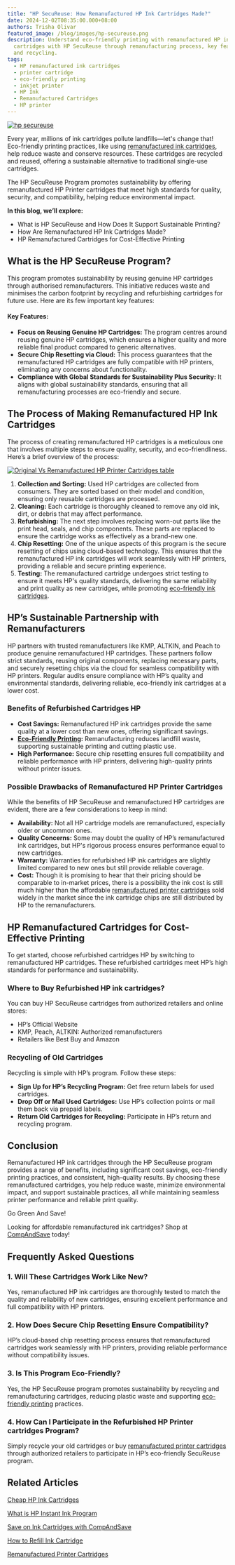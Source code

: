 ```yaml
---
title: "HP SecuReuse: How Remanufactured HP Ink Cartridges Made?"
date: 2024-12-02T08:35:00.000+08:00
authors: Trisha Olivar
featured_image: /blog/images/hp-secureuse.png
description: Understand eco-friendly printing with remanufactured HP ink
  cartridges with HP SecuReuse through remanufacturing process, key features,
  and recycling.
tags:
  - HP remanufactured ink cartridges
  - printer cartridge
  - eco-friendly printing
  - inkjet printer
  - HP Ink
  - Remanufactured Cartridges
  - HP printer
---
```

[![hp secureuse](/blog/images/hp-secureuse.png "HP SecuReuse: How Remanufactured HP Ink Cartridges Made?")](/blog/images/hp-secureuse.png)

Every year, millions of ink cartridges pollute landfills—let's change that! Eco-friendly printing practices, like using [remanufactured ink cartridges](https://www.compandsave.com/what-are-remanufactured-ink-cartridges-guide), help reduce waste and conserve resources. These cartridges are recycled and reused, offering a sustainable alternative to traditional single-use cartridges.

The HP SecuReuse Program promotes sustainability by offering remanufactured HP Printer cartridges that meet high standards for quality, security, and compatibility, helping reduce environmental impact.

**In this blog, we’ll explore:**

* What is HP SecuReuse and How Does It Support Sustainable Printing?
* How Are Remanufactured HP Ink Cartridges Made?
* HP Remanufactured Cartridges for Cost-Effective Printing

## What is the HP SecuReuse Program?

This program promotes sustainability by reusing genuine HP cartridges through authorised remanufacturers. This initiative reduces waste and minimises the carbon footprint by recycling and refurbishing cartridges for future use. Here are its few important key features:

#### Key Features:

* **Focus on Reusing Genuine HP Cartridges:** The program centres around reusing genuine HP cartridges, which ensures a higher quality and more reliable final product compared to generic alternatives.
* **Secure Chip Resetting via Cloud:** This process guarantees that the remanufactured HP cartridges are fully compatible with HP printers, eliminating any concerns about functionality.
* **Compliance with Global Standards for Sustainability Plus Security:** It aligns with global sustainability standards, ensuring that all remanufacturing processes are eco-friendly and secure.



## The Process of Making Remanufactured HP Ink Cartridges

The process of creating remanufactured HP cartridges is a meticulous one that involves multiple steps to ensure quality, security, and eco-friendliness. Here’s a brief overview of the process:

[![Original Vs Remanufactured HP Printer Cartridges table](/blog/images/screenshot-2024-06-20-at-6.09.23 pm.png "Original Vs Remanufactured HP Printer Cartridges")](/blog/images/screenshot-2024-06-20-at-6.09.23 pm.png)

1. **Collection and Sorting:** Used HP cartridges are collected from consumers. They are sorted based on their model and condition, ensuring only reusable cartridges are processed.
2. **Cleaning:** Each cartridge is thoroughly cleaned to remove any old ink, dirt, or debris that may affect performance.
3. **Refurbishing:** The next step involves replacing worn-out parts like the print head, seals, and chip components. These parts are replaced to ensure the cartridge works as effectively as a brand-new one.
4. **Chip Resetting:** One of the unique aspects of this program is the secure resetting of chips using cloud-based technology. This ensures that the remanufactured HP ink cartridges will work seamlessly with HP printers, providing a reliable and secure printing experience.
5. **Testing:** The remanufactured cartridge undergoes strict testing to ensure it meets HP's quality standards, delivering the same reliability and print quality as new cartridges, while promoting [eco-friendly ink cartridges](https://www.compandsave.com/environmentally-friendly-ink-cartridges).

## HP’s Sustainable Partnership with Remanufacturers 

HP partners with trusted remanufacturers like KMP, ALTKIN, and Peach to produce genuine remanufactured HP cartridges. These partners follow strict standards, reusing original components, replacing necessary parts, and securely resetting chips via the cloud for seamless compatibility with HP printers. Regular audits ensure compliance with HP’s quality and environmental standards, delivering reliable, eco-friendly ink cartridges at a lower cost.

### Benefits of Refurbished Cartridges HP

* **Cost Savings:** Remanufactured HP ink cartridges provide the same quality at a lower cost than new ones, offering significant savings.
* **[Eco-Friendly Printing](< https://www.compandsave.com/blog/posts/eco-friendly-printing-how-it-works-and-how-you-can-help.html>):** Remanufacturing reduces landfill waste, supporting sustainable printing and cutting plastic use.
* **High Performance:** Secure chip resetting ensures full compatibility and reliable performance with HP printers, delivering high-quality prints without printer issues.

### Possible Drawbacks of Remanufactured HP Printer Cartridges

While the benefits of HP SecuReuse and remanufactured HP cartridges are evident, there are a few considerations to keep in mind:

* **Availability:** Not all HP cartridge models are remanufactured, especially older or uncommon ones.
* **Quality Concerns:** Some may doubt the quality of HP’s remanufactured ink cartridges, but HP's rigorous process ensures performance equal to new cartridges.
* **Warranty:** Warranties for refurbished HP ink cartridges are slightly limited compared to new ones but still provide reliable coverage.
* **Cost:** Though it is promising to hear that their pricing should be comparable to in-market prices, there is a possibility the ink cost is still much higher than the affordable [remanufactured printer cartridges](https://www.compandsave.com/blog/posts/remanufactured-printer-cartridges-how-are-they-made.html) sold widely in the market since the ink cartridge chips are still distributed by HP to the remanufacturers.


## HP Remanufactured Cartridges for Cost-Effective Printing

To get started, choose refurbished cartridges HP by switching to remanufactured HP cartridges. These refurbished cartridges meet HP’s high standards for performance and sustainability.

### Where to Buy Refurbished HP ink cartridges?

You can buy HP SecuReuse cartridges from authorized retailers and online stores:

* HP’s Official Website
* KMP, Peach, ALTKIN: Authorized remanufacturers
* Retailers like Best Buy and Amazon

### Recycling of Old Cartridges

Recycling is simple with HP’s program. Follow these steps:

* **Sign Up for HP’s Recycling Program:** Get free return labels for used cartridges.
* **Drop Off or Mail Used Cartridges:** Use HP’s collection points or mail them back via prepaid labels.
* **Return Old Cartridges for Recycling:** Participate in HP’s return and recycling program.

## Conclusion

Remanufactured HP ink cartridges through the HP SecuReuse program provides a range of benefits, including significant cost savings, eco-friendly printing practices, and consistent, high-quality results. By choosing these remanufactured cartridges, you help reduce waste, minimize environmental impact, and support sustainable practices, all while maintaining seamless printer performance and reliable print quality. 

Go Green And Save!

Looking for affordable remanufactured ink cartridges? Shop at [CompAndSave](https://www.compandsave.com/) today!

## Frequently Asked Questions

### 1. Will These Cartridges Work Like New?

Yes, remanufactured HP ink cartridges are thoroughly tested to match the quality and reliability of new cartridges, ensuring excellent performance and full compatibility with HP printers.

### **2. How Does Secure Chip Resetting Ensure Compatibility?**

HP’s cloud-based chip resetting process ensures that remanufactured cartridges work seamlessly with HP printers, providing reliable performance without compatibility issues.

### 3. Is This Program Eco-Friendly?

Yes, the HP SecuReuse program promotes sustainability by recycling and remanufacturing cartridges, reducing plastic waste and supporting [eco-friendly printing](https://www.compandsave.com/blog/posts/eco-friendly-printing-how-it-works-and-how-you-can-help.html) practices.

### 4. How Can I Participate in the Refurbished HP Printer cartridges Program?

Simply recycle your old cartridges or buy [remanufactured printer cartridges](https://www.compandsave.com/blog/posts/remanufactured-printer-cartridges-how-are-they-made.html) through authorized retailers to participate in HP’s eco-friendly SecuReuse program.

## Related Articles

[Cheap HP Ink Cartridges](https://www.compandsave.com/blog/posts/top-5-best-cheap-hp-ink-cartridges.html)

[What is HP Instant Ink Program](https://www.compandsave.com/blog/posts/what-is-hp-instant-ink-program-is-it-worth-it.html)

[Save on Ink Cartridges with CompAndSave](https://www.compandsave.com/blog/posts/how-to-save-on-printer-ink-save-more-with-compandsave.html)

[How to Refill Ink Cartridge](https://www.compandsave.com/blog/posts/how-to-refill-ink-cartridge-easy-steps-compandsave-2024.html)

[Remanufactured Printer Cartridges](https://www.compandsave.com/blog/posts/remanufactured-printer-cartridges-how-are-they-made.html)
